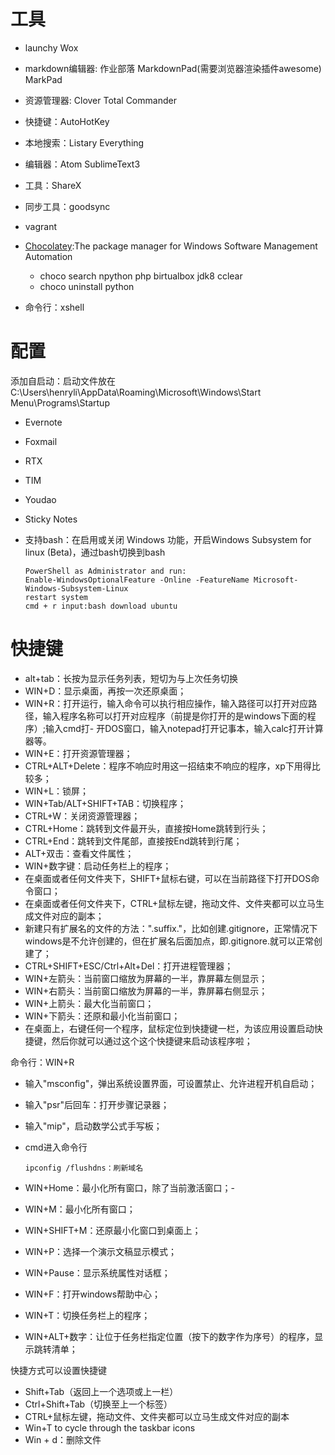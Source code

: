 # 工具

- launchy Wox
- markdown编辑器: 作业部落 MarkdownPad(需要浏览器渲染插件awesome) MarkPad
- 资源管理器: Clover Total Commander
- 快捷键：AutoHotKey
- 本地搜索：Listary Everything
- 编辑器：Atom SublimeText3
- 工具：ShareX
- 同步工具：goodsync
- vagrant
- [Chocolatey](https://chocolatey.org/):The package manager for Windows Software Management Automation

  - choco search npython php birtualbox jdk8 cclear
  - choco uninstall python

- 命令行：xshell

# 配置

添加自启动：启动文件放在C:\Users\henryli\AppData\Roaming\Microsoft\Windows\Start Menu\Programs\Startup

- Evernote
- Foxmail
- RTX
- TIM
- Youdao
- Sticky Notes
- 支持bash：在启用或关闭 Windows 功能，开启Windows Subsystem for linux (Beta)，通过bash切换到bash

  ```
  PowerShell as Administrator and run:
  Enable-WindowsOptionalFeature -Online -FeatureName Microsoft-Windows-Subsystem-Linux
  restart system
  cmd + r input:bash download ubuntu
  ```

# 快捷键

- alt+tab：长按为显示任务列表，短切为与上次任务切换
- WIN+D：显示桌面，再按一次还原桌面；
- WIN+R：打开运行，输入命令可以执行相应操作，输入路径可以打开对应路径，输入程序名称可以打开对应程序（前提是你打开的是windows下面的程序）;输入cmd打- 开DOS窗口，输入notepad打开记事本，输入calc打开计算器等。
- WIN+E：打开资源管理器；
- CTRL+ALT+Delete：程序不响应时用这一招结束不响应的程序，xp下用得比较多；
- WIN+L：锁屏；
- WIN+Tab/ALT+SHIFT+TAB：切换程序；
- CTRL+W：关闭资源管理器；
- CTRL+Home：跳转到文件最开头，直接按Home跳转到行头；
- CTRL+End：跳转到文件尾部，直接按End跳转到行尾；
- ALT+双击：查看文件属性；
- WIN+数字键：启动任务栏上的程序；
- 在桌面或者任何文件夹下，SHIFT+鼠标右键，可以在当前路径下打开DOS命令窗口；
- 在桌面或者任何文件夹下，CTRL+鼠标左键，拖动文件、文件夹都可以立马生成文件对应的副本；
- 新建只有扩展名的文件的方法：".suffix."，比如创建.gitignore，正常情况下windows是不允许创建的，但在扩展名后面加点，即.gitignore.就可以正常创建了；
- CTRL+SHIFT+ESC/Ctrl+Alt+Del：打开进程管理器；
- WIN+左箭头：当前窗口缩放为屏幕的一半，靠屏幕左侧显示；
- WIN+右箭头：当前窗口缩放为屏幕的一半，靠屏幕右侧显示；
- WIN+上箭头：最大化当前窗口；
- WIN+下箭头：还原和最小化当前窗口；
- 在桌面上，右键任何一个程序，鼠标定位到快捷键一栏，为该应用设置启动快捷键，然后你就可以通过这个这个快捷键来启动该程序啦；

命令行：WIN+R

- 输入"msconfig"，弹出系统设置界面，可设置禁止、允许进程开机自启动；
- 输入"psr"后回车：打开步骤记录器；
- 输入"mip"，启动数学公式手写板；
- cmd进入命令行

  ```
  ipconfig /flushdns：刷新域名
  ```

- WIN+Home：最小化所有窗口，除了当前激活窗口；-

- WIN+M：最小化所有窗口；

- WIN+SHIFT+M：还原最小化窗口到桌面上；

- WIN+P：选择一个演示文稿显示模式；

- WIN+Pause：显示系统属性对话框；

- WIN+F：打开windows帮助中心；

- WIN+T：切换任务栏上的程序；

- WIN+ALT+数字：让位于任务栏指定位置（按下的数字作为序号）的程序，显示跳转清单；

快捷方式可以设置快捷键

- Shift+Tab（返回上一个选项或上一栏）
- Ctrl+Shift+Tab（切换至上一个标签）
- CTRL+鼠标左键，拖动文件、文件夹都可以立马生成文件对应的副本
- Win+T to cycle through the taskbar icons
- Win + d：删除文件
